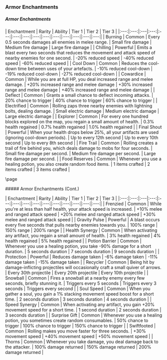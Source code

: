 ### Armor Enchantments
##### Armor Enchantments
<div class='classTable wide'>

| Enchantment | Rarity | Ability | Tier 1 | Tier 2 | Tier 3 |
|:---:|:---:|:---|:---:|:---:|:---:|:---:|:---:|:---:|:---:|:---:|:---:|:---:|:---:|
| Burning | Common | Every 0.5 seconds damages all enemies in melee range. | Small fire damage | Medium fire damage | Large fire damage |
| Chilling | Powerful | Emits a blast every two seconds that reduces the movement and attack speed of nearby enemies for one second. | -20% reduced speed | -40% reduced speed | -60% reduced speed |
| Cool Down | Common | Reduces the cool-down time between uses of your artefacts. | -10% reduced cool-down | -19% reduced cool-down | -27% reduced cool-down |
| Cowardice | Common | While you are at full HP, you deal increased range and melee damage. | +20% increased range and melee damage | +30% increased range and melee damage | +40% increased range and melee damage |
| Deflect | Common | Grants a small chance to deflect incoming attacks. | 20% chance to trigger | 40% chance to trigger | 60% chance to trigger |
| Electrified | Common | Rolling zaps three nearby enemies with lightning bolts, dealing damage. | Small electric damage | Medium electric damage | Large electric damage |
| Explorer | Common | For every one hundred blocks explored on the map, you regain a small amount of health. | 0.3% health regained | 0.7% health regained | 1.0% health regained |
| Final Shout | Powerful | When your health drops below 25%, all your artifacts are used (ignoring cool-down periods). | Up to every 12th second | Up to every 10th second | Up to every 8th second |
| Fire Trail | Common | Rolling creates a trail of fire behind you, which deals damage to mobs for four seconds. | Small fire damage per second. | Medium fire damage per second. | Large fire damage per second. |
| Food Reserves | Common | Whenever you use a healing potion, you also create random food items. | 1 items crafted | 2 items crafted | 3 items crafted |
</div>

\page

<div class='classTable wide'>
##### Armor Enchantments (Cont.)

| Enchantment | Rarity | Ability | Tier 1 | Tier 2 | Tier 3 |
|:---:|:---:|:---|:---:|:---:|:---:|:---:|:---:|:---:|:---:|:---:|:---:|:---:|:---:|
| Frenzied | Common | While you're at less than half health, your attack speed is increased. | +10% melee and ranged attack speed | +20% melee and ranged attack speed | +30% melee and ranged attack speed |
| Gravity Pulse | Powerful | A blast occurs every five seconds that pulls nearby enemies towards you. | 100% range | 150% range | 200% range |
| Health Synergy | Common | When activating any artifact, you regain a small amount of health. | 3% health regained | 4% health regained | 5% health regained |
| Potion Barrier | Common | Whenever you use a healing potion, you take -90% damage for a short duration. | 5 seconds duration | 7 seconds duration | 9 seconds duration |
| Protection | Powerful | Reduces damage taken | -6% damage taken | -11% damage taken | -15% damage taken |
| Recycler | Common | Being hit by damage-inflicting projectiles will occasionally craft a small quiver of arrows. | Every 30th projectile | Every 20th projectile | Every 10th projectile |
| Snowball | Common | Fires a snowball at a nearby enemy every few seconds, briefly stunning it. | Triggers every 5 seconds | Triggers every 3 seconds | Triggers every second |
| Soul Speed | Common | When you gather a soul, you gain a 1% stacking movement speed boost for a short time. | 2 seconds duration | 3 seconds duration | 4 seconds duration |
| Speed Synergy | Common | When activating any artifact, you gain +20% movement speed for a short time. | 1 second duration | 2 seconds duration | 3 seconds duration |
| Surprise Gift | Common | Whenever you use a healing potion, you sometimes create random consumables. | 50% chance to trigger | 100% chance to trigger | 150% chance to trigger |
| Swiftfooted | Common | Rolling makes you move faster for three seconds. | +30% movement speed | +40% movement speed | +50% movement speed |
| Thorns | Common | Whenever you take damage, you deal damage back to the attacker. | 100% damage returned | 150% damage returned | 200% damage returned |
</div>
